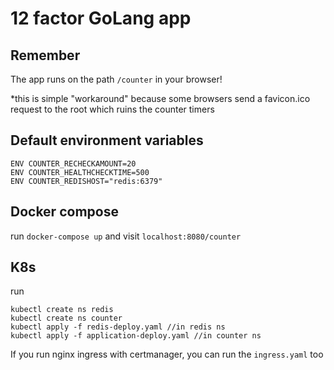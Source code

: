 # 12 factor GoLang app

## Remember
The app runs on the path `/counter` in your browser!

*this is simple "workaround" because some browsers send a favicon.ico request to the root which ruins the counter timers

## Default environment variables
```
ENV COUNTER_RECHECKAMOUNT=20
ENV COUNTER_HEALTHCHECKTIME=500
ENV COUNTER_REDISHOST="redis:6379"
```
## Docker compose

run `docker-compose up` and visit `localhost:8080/counter`

## K8s

run
```
kubectl create ns redis
kubectl create ns counter
kubectl apply -f redis-deploy.yaml //in redis ns
kubectl apply -f application-deploy.yaml //in counter ns
```
If you run nginx ingress with certmanager, you can run the `ingress.yaml` too
